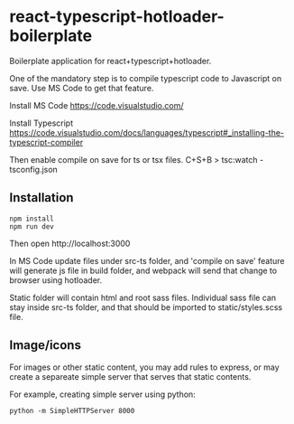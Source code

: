 # react-typescript-hotloader-boilerplate
Boilerplate application for react+typescript+hotloader.

One of the mandatory step is to compile typescript code to Javascript on save. Use MS Code to get that feature.

Install MS Code
https://code.visualstudio.com/

Install Typescript
https://code.visualstudio.com/docs/languages/typescript#_installing-the-typescript-compiler

Then enable compile on save for ts or tsx files.
C+S+B > tsc:watch - tsconfig.json


## Installation
```
npm install
npm run dev
```

Then open http://localhost:3000

In MS Code update files under src-ts folder, and 'compile on save' feature will generate js file in build folder, and webpack will send that change to browser using hotloader.

Static folder will contain html and root sass files. Individual sass file can stay inside src-ts folder, and that should be imported to static/styles.scss file.

## Image/icons
For images or other static content, you may add rules to express, or may create a separeate simple server that serves that static contents.

For example, creating simple server using python:
```
python -m SimpleHTTPServer 8000
```